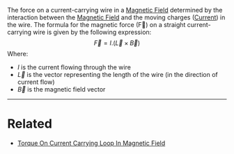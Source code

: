 The force on a current-carrying wire in a [Magnetic Field](Physics/Magnetic%20Field.md) determined by the interaction between the [Magnetic Field](Physics/Magnetic%20Field.md) and the moving charges ([Current](Physics/Current/Current.md)) in the wire. The formula for the magnetic force (F⃗) on a straight current-carrying wire is given by the following expression:
$$
\vec{F} = I.(\vec{L} \times \vec{B})
$$
Where:
- $I$ is the current flowing through the wire
- $\vec{L}$ is the vector representing the length of the wire (in the direction of current flow)
- $\vec{B}$ is the magnetic field vector

---
# Related 
- [Torque On Current Carrying Loop In Magnetic Field](Torque%20On%20Current%20Carrying%20Loop%20In%20Magnetic%20Field.md) 